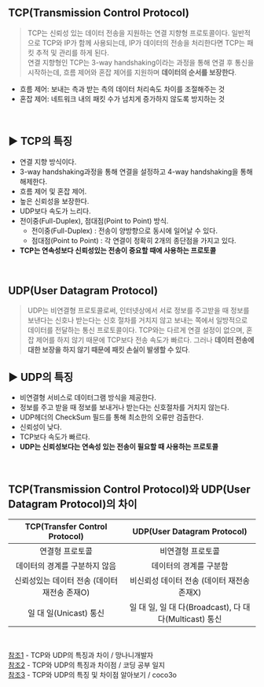 ## TCP(Transmission Control Protocol)
> TCP는 신뢰성 있는 데이터 전송을 지원하는 연결 지향형 프로토콜이다. 일반적으로 TCP와 IP가 함께 사용되는데, IP가 데이터의 전송을 처리한다면 TCP는 패킷 추적 및 관리를 하게 된다. <br> 연결 지향형인 TCP는 3-way handshaking이라는 과정을 통해 연결 후 통신을 시작하는데, 흐름 제어와 혼잡 제어를 지원하며 **데이터의 순서를 보장한다**.

* 흐름 제어: 보내는 측과 받는 측의 데이터 처리속도 차이를 조절해주는 것
* 혼잡 제어: 네트워크 내의 패킷 수가 넘치게 증가하지 않도록 방지하는 것
<br>

## ▶️ TCP의 특징
* 연결 지향 방식이다.<br>
* 3-way handshaking과정을 통해 연결을 설정하고 4-way handshaking을 통해 해제한다.<br>
* 흐름 제어 및 혼잡 제어.<br>
* 높은 신뢰성을 보장한다.<br>
* UDP보다 속도가 느리다.<br>
* 전이중(Full-Duplex), 점대점(Point to Point) 방식.<br>
    * 전이중(Full-Duplex) : 전송이 양방향으로 동시에 일어날 수 있다.
    * 점대점(Point to Point) : 각 연결이 정확히 2개의 종단점을 가지고 있다.
* **TCP는 연속성보다 신뢰성있는 전송이 중요할 때에 사용하는 프로토콜**


<br>

## UDP(User Datagram Protocol)
> UDP는 비연결형 프로토콜로써, 인터넷상에서 서로 정보를 주고받을 때 정보를 보낸다는 신호나 받는다는 신호 절차를 거치지 않고 보내는 쪽에서 일방적으로 데이터를 전달하는 통신 프로토콜이다. TCP와는 다르게 연결 설정이 없으며, 혼잡 제어를 하지 않기 때문에 TCP보다 전송 속도가 빠르다. 그러나 **데이터 전송에 대한 보장을 하지 않기 때문에 패킷 손실이 발생할 수 있다**.

## ▶️ UDP의 특징
* 비연결형 서비스로 데이터그램 방식을 제공한다.<br>
* 정보를 주고 받을 때 정보를 보내거나 받는다는 신호절차를 거치지 않는다.<br>
* UDP헤더의 CheckSum 필드를 통해 최소한의 오류만 검출한다.<br>
* 신뢰성이 낮다.<br>
* TCP보다 속도가 빠르다.<br>
* **UDP는 신뢰성보다는 연속성 있는 전송이 필요할 때 사용하는 프로토콜**<br>


<br>

## TCP(Transmission Control Protocol)와 UDP(User Datagram Protocol)의 차이
|TCP(Transfer Control Protocol)|UDP(User Datagram Protocol)|
|:---:|:---:|
|연결형 프로토콜|비연결형 프로토콜|
|데이터의 경계를 구분하지 않음|데이터의 경계를 구분함|
|신뢰성있는 데이터 전송 (데이터 재전송 존재O)|비신뢰성 데이터 전송 (데이터 재전송 존재X)|
|일 대 일(Unicast) 통신|일 대 일, 일 대 다(Broadcast), 다 대 다(Multicast) 통신|


<br>

[참조1](https://mangkyu.tistory.com/15) - TCP와 UDP의 특징과 차이 / 망나니개발자 <br>[참조2](https://cocoon1787.tistory.com/757) - TCP와 UDP의 특징과 차이점 / 코딩 공부 일지 <br>[참조3](https://dev-coco.tistory.com/144) - TCP와 UDP의 특징 및 차이점 알아보기 / coco3o
